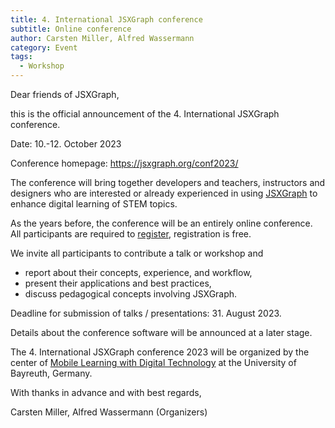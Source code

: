 ```yaml
---
title: 4. International JSXGraph conference 
subtitle: Online conference
author: Carsten Miller, Alfred Wassermann
category: Event
tags:
  - Workshop
---
```


Dear friends of JSXGraph,

this is the official announcement of the 4. International JSXGraph conference.

Date: 10.-12. October 2023

Conference homepage: <https://jsxgraph.org/conf2023/>

The conference will bring together developers and teachers, instructors and designers who are interested or already experienced in using [JSXGraph](https://jsxgraph.org) to enhance digital learning of STEM topics.

As the years before, the conference will be an entirely online conference. All participants are required to [register](https://jsxgraph.org/conf2023/registration/), registration is free.

We invite all participants to contribute a talk or workshop and

- report about their concepts, experience, and workflow,
- present their applications and best practices,
- discuss pedagogical concepts involving JSXGraph.

Deadline for submission of talks / presentations: 31. August 2023.

Details about the conference software will be announced at a later stage.

The 4. International JSXGraph conference 2023 will be organized by the center of [Mobile Learning with Digital Technology](https://mobile-learning.uni-bayreuth.de/) at the University of Bayreuth, Germany.

With thanks in advance and with best regards,

Carsten Miller, Alfred Wassermann
(Organizers)


